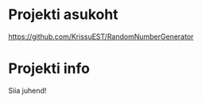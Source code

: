 # Projekti asukoht

https://github.com/KrissuEST/RandomNumberGenerator

# Projekti info

Siia juhend!

